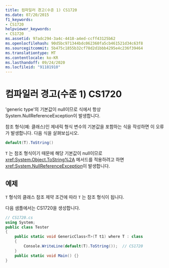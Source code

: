 ```yaml
---
title: 컴파일러 경고(수준 1) CS1720
ms.date: 07/20/2015
f1_keywords:
- CS1720
helpviewer_keywords:
- CS1720
ms.assetid: 97adc294-3a4c-4418-a4ed-ccff43125b62
ms.openlocfilehash: 90d5bc971344bdc062360fa5cb461521d34c63f8
ms.sourcegitcommit: 5b475c1855b32cf78d2d1bbb4295e4c236f39464
ms.translationtype: MT
ms.contentlocale: ko-KR
ms.lasthandoff: 09/24/2020
ms.locfileid: "91181910"
---
```

# <a name="compiler-warning-level-1-cs1720"></a>컴파일러 경고(수준 1) CS1720

'generic type'의 기본값이 null이므로 식에서 항상 System.NullReferenceException이 발생합니다.  
  
 참조 형식(예: 클래스)인 제네릭 형식 변수의 기본값을 포함하는 식을 작성하면 이 오류가 발생합니다. 다음 식을 살펴보십시오.  
  
```csharp  
default(T).ToString()  
```  
  
 `T` 는 참조 형식이기 때문에 해당 기본값이 null이므로 <xref:System.Object.ToString%2A> 메서드를 적용하려고 하면 <xref:System.NullReferenceException>이 발생합니다.  
  
## <a name="example"></a>예제  

 `T` 형식의 클래스 참조 제약 조건에 따라 `T` 는 참조 형식이 됩니다.  
  
 다음 샘플에서는 CS1720을 생성합니다.  
  
```csharp  
// CS1720.cs  
using System;  
public class Tester
{  
    public static void GenericClass<T>(T t1) where T : class
    {  
        Console.WriteLine(default(T).ToString());  // CS1720  
    }  
    public static void Main() {}  
}  
```
